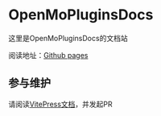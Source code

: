 # OpenMoPluginsDocs

这里是OpenMoPluginsDocs的文档站

阅读地址：[Github pages](https://openmo.molab.top/)

## 参与维护

请阅读[VitePress文档](https://vitepress.dev/zh/guide/getting-started)，并发起PR
